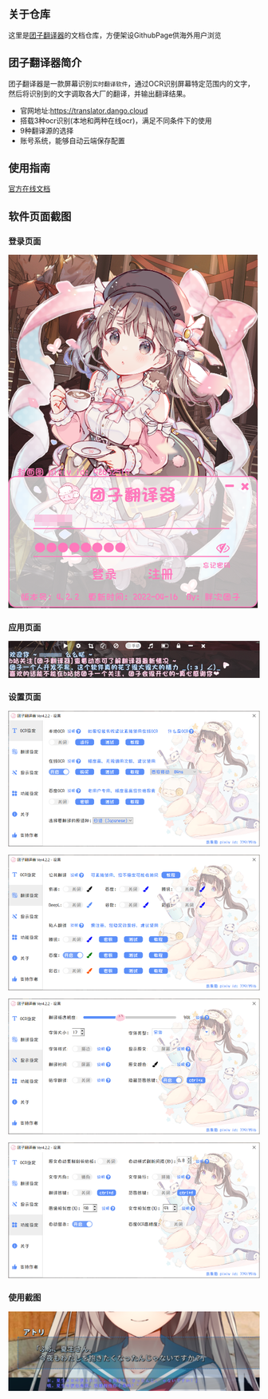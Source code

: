 ## 关于仓库
这里是[团子翻译器](https://github.com/PantsuDango/Dango-Translator)的文档仓库，方便架设GithubPage供海外用户浏览

## 团子翻译器简介

团子翻译器是一款屏幕识别`实时翻译软件`，通过OCR识别屏幕特定范围内的文字，然后将识别到的文字调取各大厂的翻译，并输出翻译结果。

- 官网地址:https://translator.dango.cloud
- 搭载3种ocr识别(本地和两种在线ocr)，满足不同条件下的使用
- 9种翻译源的选择
- 账号系统，能够自动云端保存配置  

## 使用指南

[官方在线文档](https://docs1.ayano.top/#/4.0/basic/start)

## 软件页面截图
### 登录页面
![登录页面](/assets/img/5499.png)

### 应用页面
![应用页面](/assets/img/5500.png)

### 设置页面
![设置页面1](/assets/img/5501.png)

![设置页面2](/assets/img/5502.png)

![设置页面3](/assets/img/5503.png)

![设置页面4](/assets/img/5504.png)

### 使用截图
![使用截图](/assets/img/5505.png)
